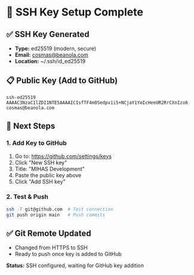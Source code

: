 # 🔑 SSH Key Setup Complete

## ✅ SSH Key Generated
- **Type:** ed25519 (modern, secure)
- **Email:** cosmas@beanola.com
- **Location:** ~/.ssh/id_ed25519

## 📋 Public Key (Add to GitHub)
```
ssh-ed25519 AAAAC3NzaC1lZDI1NTE5AAAAICIsfTF4m0Sedpv1i5+NCjaY1YoIcHeeUR2RrCXnIzo6 cosmas@beanola.com
```

## 🔧 Next Steps

### 1. Add Key to GitHub
1. Go to: https://github.com/settings/keys
2. Click "New SSH key"
3. Title: "MIHAS Development"
4. Paste the public key above
5. Click "Add SSH key"

### 2. Test & Push
```bash
ssh -T git@github.com  # Test connection
git push origin main   # Push commits
```

## ✅ Git Remote Updated
- Changed from HTTPS to SSH
- Ready to push once key is added to GitHub

**Status:** SSH configured, waiting for GitHub key addition